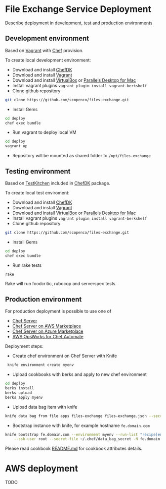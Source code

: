 # File Exchange Service Deployment

Describe deployment in development, test and production environments

## Development environment

Based on [Vagrant](https://www.vagrantup.com/) with [Chef](https://www.chef.io/) provision.  

To create local development environment:

* Download and install [ChefDK](https://downloads.chef.io/chefdk/current/1.3.23)
* Download and install [Vagrant](https://www.vagrantup.com/downloads.html)
* Download and install [VirtualBox](https://www.virtualbox.org/wiki/Downloads) or [Parallels Desktop for Mac](http://www.parallels.com/eu/products/desktop/)
* Install vagrant plugins `vagrant plugin install vagrant-berkshelf`
* Clone github repository
```bash
git clone https://github.com/scopenco/files-exchange.git
```
* Install Gems
```bash
cd deploy
chef exec bundle
```
* Run vagrant to deploy local VM
```bash
cd deploy
vagrant up
```
* Repository will be mounted as shared folder to `/opt/files-exchange`

## Testing environment

Based on [TestKitchen](http://kitchen.ci/) included in [ChefDK](https://downloads.chef.io/chefdk/) package.

To create local test enviroment:
* Download and install [ChefDK](https://downloads.chef.io/chefdk/current/1.3.23)
* Download and install [Vagrant](https://www.vagrantup.com/downloads.html)
* Download and install [VirtualBox](https://www.virtualbox.org/wiki/Downloads) or [Parallels Desktop for Mac](http://www.parallels.com/eu/products/desktop/)
* Install vagrant plugins `vagrant plugin install vagrant-berkshelf`
* Clone github repository
```bash
git clone https://github.com/scopenco/files-exchange.git
```
* Install Gems
```bash
cd deploy
chef exec bundle
```
* Run rake tests
```bash
rake
```
Rake will run foodcritic, rubocop and serverspec tests.

## Production environment

For production deployment is possible to use one of
* [Chef Server](https://downloads.chef.io/chef-server/12.13.0)
* [Chef Server on AWS Marketplace](https://aws.amazon.com/marketplace/pp/B01AMIH01Q)
* [Chef Server on Azure Marketplace](https://azuremarketplace.microsoft.com/en-us/marketplace/apps/chef-software.chef-server)
* [AWS OpsWorks for Chef Automate](https://aws.amazon.com/opsworks/chefautomate/)

Deployment steps:
* Create chef environment on Chef Server with Knife
```bash
 knife environment create myenv
```
* Upload cookbooks with berks and apply to new chef environment
```bash
cd deploy
berks install
berks upload
berks apply myenv
```
* Upload data bag item with knife
```bash
knife data bag from file apps files-exchange files-exchange.json --secret-file ~/.chef/data_bag_secret
```
* Bootstrap instance with knife, for example hostname `fe.domain.com`
```bash
knife bootstrap fe.domain.com --environment myenv --run-list "recipe[env-files-exchange::default]" \
    --ssh-user root --secret-file ~/.chef/data_bag_secret -N fe.domain.com
```

Please read cookbook [README.md](https://github.com/scopenco/files-exchange/blob/master/deploy/README.md) for cookbook attributes details.

# AWS deployment
TODO
